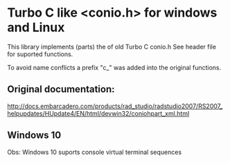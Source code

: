 # Turbo C like <conio.h> for windows and Linux

This library implements (parts) the of old Turbo C conio.h
See header file for suported functions.

To avoid name conflicts a prefix "c_" was added into the original functions.


## Original documentation:

http://docs.embarcadero.com/products/rad_studio/radstudio2007/RS2007_helpupdates/HUpdate4/EN/html/devwin32/coniohpart_xml.html


## Windows 10
Obs: Windows 10 suports console virtual terminal sequences
